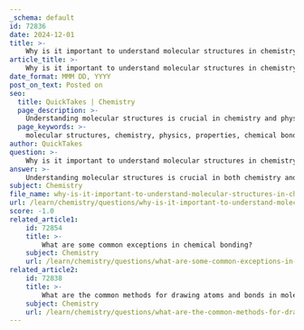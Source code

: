 ```yaml
---
_schema: default
id: 72836
date: 2024-12-01
title: >-
    Why is it important to understand molecular structures in chemistry and physics?
article_title: >-
    Why is it important to understand molecular structures in chemistry and physics?
date_format: MMM DD, YYYY
post_on_text: Posted on
seo:
  title: QuickTakes | Chemistry
  page_description: >-
    Understanding molecular structures is crucial in chemistry and physics as it influences properties of substances, informs chemical bonding, explains molecular geometry, provides interdisciplinary insights, and has practical applications in various fields.
  page_keywords: >-
    molecular structures, chemistry, physics, properties, chemical bonding, molecular geometry, interdisciplinary, environmental applications, historical context
author: QuickTakes
question: >-
    Why is it important to understand molecular structures in chemistry and physics?
answer: >-
    Understanding molecular structures is crucial in both chemistry and physics for several reasons:\n\n1. **Determination of Properties**: The molecular structure of a substance directly influences its physical and chemical properties. For instance, the arrangement of atoms within a molecule determines how it interacts with other molecules, which in turn affects its reactivity, boiling and melting points, solubility, and other characteristics. Each molecule has a unique structure that dictates its behavior in chemical reactions.\n\n2. **Chemical Bonding**: A fundamental concept in chemistry is the nature of chemical bonds—ionic, covalent, or metallic. Understanding how atoms bond together to form molecules is essential for predicting the behavior of substances. This knowledge is foundational for students learning about chemical bonding and molecular structure, as it lays the groundwork for more advanced topics in chemistry.\n\n3. **Molecular Geometry**: The three-dimensional arrangement of atoms in a molecule, known as molecular geometry, plays a significant role in determining the molecule's reactivity and interactions with other molecules. For example, the angles between bonds and the spatial arrangement of atoms can influence how a molecule fits into biological systems, such as enzymes and receptors.\n\n4. **Interdisciplinary Insights**: Molecular structure is not only a key concept in chemistry but also in molecular physics, which studies the behavior of atoms and molecules at a fundamental level. This field often employs principles from both classical and quantum mechanics to explain interactions between electromagnetic radiation and matter, further emphasizing the importance of understanding molecular structures.\n\n5. **Environmental and Practical Applications**: A deep understanding of molecular structures can lead to advancements in various fields, including materials science, pharmacology, and environmental science. By comprehending the "blueprints" of nature, scientists can develop new materials and processes that are more efficient and environmentally friendly.\n\n6. **Historical Context**: The discovery of molecular structures in the 1860s marked a significant advancement in the physical sciences, bridging the gap between chemistry and physics. This historical perspective highlights the ongoing dialogue between these disciplines and the importance of molecular structure in understanding reality at the molecular scale.\n\nIn summary, understanding molecular structures is essential for predicting and explaining the behavior of substances, facilitating advancements in science and technology, and fostering a deeper appreciation of the natural world.
subject: Chemistry
file_name: why-is-it-important-to-understand-molecular-structures-in-chemistry-and-physics.md
url: /learn/chemistry/questions/why-is-it-important-to-understand-molecular-structures-in-chemistry-and-physics
score: -1.0
related_article1:
    id: 72854
    title: >-
        What are some common exceptions in chemical bonding?
    subject: Chemistry
    url: /learn/chemistry/questions/what-are-some-common-exceptions-in-chemical-bonding
related_article2:
    id: 72838
    title: >-
        What are the common methods for drawing atoms and bonds in molecular diagrams?
    subject: Chemistry
    url: /learn/chemistry/questions/what-are-the-common-methods-for-drawing-atoms-and-bonds-in-molecular-diagrams
---
```


&nbsp;